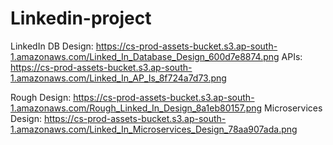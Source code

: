 # Linkedin-project



LinkedIn DB Design: https://cs-prod-assets-bucket.s3.ap-south-1.amazonaws.com/Linked_In_Database_Design_600d7e8874.png
APIs: https://cs-prod-assets-bucket.s3.ap-south-1.amazonaws.com/Linked_In_AP_Is_8f724a7d73.png

Rough Design: https://cs-prod-assets-bucket.s3.ap-south-1.amazonaws.com/Rough_Linked_In_Design_8a1eb80157.png
Microservices Design: https://cs-prod-assets-bucket.s3.ap-south-1.amazonaws.com/Linked_In_Microservices_Design_78aa907ada.png